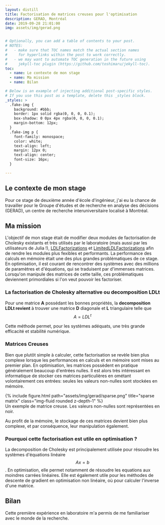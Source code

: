 ```yaml
---
layout: distill
title: Factorisation de matrices creuses pour l'optimisation
description: GERAD, Montréal
date: 2019-09-28 21:01:00
img: assets/img/gerad.png


# Optionally, you can add a table of contents to your post.
# NOTES:
#   - make sure that TOC names match the actual section names
#     for hyperlinks within the post to work correctly.
#   - we may want to automate TOC generation in the future using
#     jekyll-toc plugin (https://github.com/toshimaru/jekyll-toc).
toc:
  - name: Le contexte de mon stage
  - name: Ma mission
  - name: Bilan

# Below is an example of injecting additional post-specific styles.
# If you use this post as a template, delete this _styles block.
_styles: >
  .fake-img {
    background: #bbb;
    border: 1px solid rgba(0, 0, 0, 0.1);
    box-shadow: 0 0px 4px rgba(0, 0, 0, 0.1);
    margin-bottom: 12px;
  }
  .fake-img p {
    font-family: monospace;
    color: white;
    text-align: left;
    margin: 12px 0;
    text-align: center;
    font-size: 16px;
  }

---
```


## Le contexte de mon stage

Pour ce stage de deuxième année d'école d'ingénieur, j'ai eu la chance de travailler pour le Groupe d'études et de recherche en analyse des décisions (GERAD), un centre de recherche interuniversitaire localisé à Montréal.




## Ma mission

L'objectif de mon stage était de modifier deux modules de factorisation de Cholesky existants et très utilisés par le laboratoire (mais aussi par les utilisateurs de Julia !), [LDLFactorizations](https://github.com/JuliaSmoothOptimizers/LimitedLDLFactorizations.jl) et [LimitedLDLFactorizations](https://github.com/JuliaSmoothOptimizers/LimitedLDLFactorizations.jl) afin de rendre les modules plus fexibles et performants.
La performance des calculs en mémoire était une des plus grandes problématiques de ce stage. En optimisation, il est courant de rencontrer des systèmes avec des millions de paramètres et d'équations, qui se traduisent par d'immenses matrices. Lorsqu'on manipule des matrices de cette taille, ces problématiques deviennent primordiales si l'on veut pouvoir les factoriser.

### La factorisation de Cholesky alternative ou decomposition LDLt

Pour une matrice **A** possédant les bonnes propriétés, la **decomposition LDLt revient** à trouver une matrice **D** diagonale et **L** triangulaire telle que $$ A = L D L^t $$

Cette méthode permet, pour les systèmes adéquats, une très grande efficacité et stabilité numérique.

### Matrices Creuses

Bien que plutôt simple à calculer, cette factorisation se revèle bien plus complexe lorsque les performances en calculs et en mémoire sont mises au premier plan. En optimisation, les matrices possèdent en pratique généralement beaucoup d'entrées nulles.
Il est alors très intéressant en informatique de stocker ces matrices particulières en ométant volontairement ces entrées: seules les valeurs non-nulles sont stockées en mémoire.

<div class="row">
    <div class="col-sm mt-3 mt-md-0">
        {% include figure.html path="assets/img/gerad/sparse.png" title="sparse matrix" class="img-fluid rounded z-depth-1" %}
    </div>
</div>
<div class="caption">
    Un exemple de matrice creuse. Les valeurs non-nulles sont représentées en noir.
</div>



Au profit de la mémoire, le stockage de ces matrices devient bien plus complexe, et par conséquence, leur manipulation également.



### Pourquoi cette factorisation est utile en optimisation ?

La decomposition de Cholesky est principalement utilisée pour résoudre les systèmes d'équations linéaire $$Ax=b$$.
En optimisation, elle permet notamment de résoudre les equations aux moindres carrées linéaires. Elle est également utile pour les méthodes de descente de gradient en optimisation non linéaire, où pour calculer l'inverse d'une matrice.

## Bilan

Cette première expérience en laboratoire m'a permis de me familiariser avec le monde de la recherche.


<br/><br/>
<br/><br/>
<br/><br/>